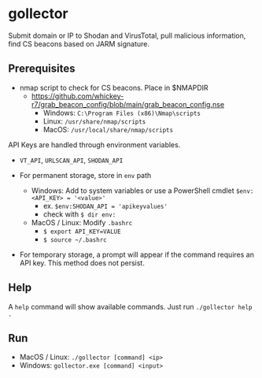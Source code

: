 # gollector

Submit domain or IP to Shodan and VirusTotal, pull malicious information, find CS beacons based on JARM signature. 

## Prerequisites

- nmap script to check for CS beacons. Place in $NMAPDIR
  - <https://github.com/whickey-r7/grab_beacon_config/blob/main/grab_beacon_config.nse>
    - Windows: `C:\Program Files (x86)\Nmap\scripts`
    - Linux: `/usr/share/nmap/scripts`
    - MacOS: `/usr/local/share/nmap/scripts`

API Keys are handled through environment variables.

- `VT_API`, `URLSCAN_API`, `SHODAN_API`

- For permanent storage, store in `env` path
  - Windows: Add to system variables or use a PowerShell cmdlet `$env:<API_KEY> = '<value>'`
    - ex. `$env:SHODAN_API = 'apikeyvalues'`
    - check with `$ dir env:`
  - MacOS / Linux: Modify `.bashrc`
    - `$ export API_KEY=VALUE`
    - `$ source ~/.bashrc` 

- For temporary storage, a prompt will appear if the command requires an API key. This method does not persist.

## Help

A `help` command will show available commands. Just run `./gollector help .`

## Run

- MacOS / Linux: `./gollector [command] <ip>`
- Windows: `gollector.exe [command] <input>`

